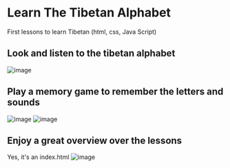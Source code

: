 # Learn The Tibetan Alphabet
First lessons to learn Tibetan (html, css, Java Script)

## Look and listen to the tibetan alphabet
![image](https://github.com/OneEyedBlackCatDevelopment/LearnTibetan/assets/173571148/f9417add-ab28-4b15-8603-82761eb5a0a3)

## Play a memory game to remember the letters and sounds
![image](https://github.com/OneEyedBlackCatDevelopment/LearnTibetan/assets/173571148/3a0e4ab0-fe1e-4bb6-a297-cc8d706cf434)
![image](https://github.com/OneEyedBlackCatDevelopment/LearnTibetan/assets/173571148/ad7254a0-ceab-44c6-a681-ccc30e88aeca)

## Enjoy a great overview over the lessons 
Yes, it's an index.html
![image](https://github.com/OneEyedBlackCatDevelopment/LearnTibetan/assets/173571148/ad26fd60-a199-4375-9fc2-6d760b8ba613)
